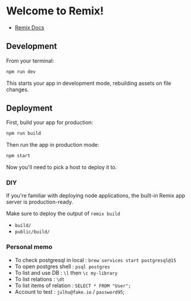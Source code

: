 # Welcome to Remix!

- [Remix Docs](https://remix.run/docs)

## Development

From your terminal:

```sh
npm run dev
```

This starts your app in development mode, rebuilding assets on file changes.

## Deployment

First, build your app for production:

```sh
npm run build
```

Then run the app in production mode:

```sh
npm start
```

Now you'll need to pick a host to deploy it to.

### DIY

If you're familiar with deploying node applications, the built-in Remix app server is production-ready.

Make sure to deploy the output of `remix build`

- `build/`
- `public/build/`

### Personal memo

- To check postgresql in local : `brew services start postgresql@15`
- To open postgres shell : `psql postgres`
- To list and use DB : `\l` then `\c my-library`
- To list relations : `\dt`
- To list items of relation : `SELECT * FROM "User";`
- Account to test : `julhu@fake.io` / `password95`;
